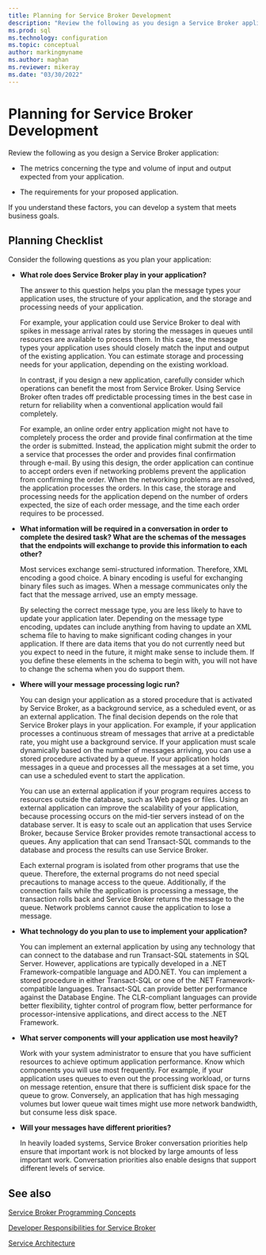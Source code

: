 ```yaml
---
title: Planning for Service Broker Development
description: "Review the following as you design a Service Broker application."
ms.prod: sql
ms.technology: configuration
ms.topic: conceptual
author: markingmyname
ms.author: maghan
ms.reviewer: mikeray
ms.date: "03/30/2022"
---
```


# Planning for Service Broker Development

Review the following as you design a Service Broker application:

- The metrics concerning the type and volume of input and output expected from your application.

- The requirements for your proposed application.

If you understand these factors, you can develop a system that meets business goals.

## Planning Checklist

Consider the following questions as you plan your application:

- **What role does Service Broker play in your application?**

    The answer to this question helps you plan the message types your application uses, the structure of your application, and the storage and processing needs of your application.

    For example, your application could use Service Broker to deal with spikes in message arrival rates by storing the messages in queues until resources are available to process them. In this case, the message types your application uses should closely match the input and output of the existing application. You can estimate storage and processing needs for your application, depending on the existing workload.

    In contrast, if you design a new application, carefully consider which operations can benefit the most from Service Broker. Using Service Broker often trades off predictable processing times in the best case in return for reliability when a conventional application would fail completely.

    For example, an online order entry application might not have to completely process the order and provide final confirmation at the time the order is submitted. Instead, the application might submit the order to a service that processes the order and provides final confirmation through e-mail. By using this design, the order application can continue to accept orders even if networking problems prevent the application from confirming the order. When the networking problems are resolved, the application processes the orders. In this case, the storage and processing needs for the application depend on the number of orders expected, the size of each order message, and the time each order requires to be processed.

- **What information will be required in a conversation in order to complete the desired task? What are the schemas of the messages that the endpoints will exchange to provide this information to each other?**

    Most services exchange semi-structured information. Therefore, XML encoding a good choice. A binary encoding is useful for exchanging binary files such as images. When a message communicates only the fact that the message arrived, use an empty message.

    By selecting the correct message type, you are less likely to have to update your application later. Depending on the message type encoding, updates can include anything from having to update an XML schema file to having to make significant coding changes in your application. If there are data items that you do not currently need but you expect to need in the future, it might make sense to include them. If you define these elements in the schema to begin with, you will not have to change the schema when you do support them.

- **Where will your message processing logic run?**

    You can design your application as a stored procedure that is activated by Service Broker, as a background service, as a scheduled event, or as an external application. The final decision depends on the role that Service Broker plays in your application. For example, if your application processes a continuous stream of messages that arrive at a predictable rate, you might use a background service. If your application must scale dynamically based on the number of messages arriving, you can use a stored procedure activated by a queue. If your application holds messages in a queue and processes all the messages at a set time, you can use a scheduled event to start the application.

    You can use an external application if your program requires access to resources outside the database, such as Web pages or files. Using an external application can improve the scalability of your application, because processing occurs on the mid-tier servers instead of on the database server. It is easy to scale out an application that uses Service Broker, because Service Broker provides remote transactional access to queues. Any application that can send Transact-SQL commands to the database and process the results can use Service Broker.

    Each external program is isolated from other programs that use the queue. Therefore, the external programs do not need special precautions to manage access to the queue. Additionally, if the connection fails while the application is processing a message, the transaction rolls back and Service Broker returns the message to the queue. Network problems cannot cause the application to lose a message.

- **What technology do you plan to use to implement your application?**

    You can implement an external application by using any technology that can connect to the database and run Transact-SQL statements in SQL Server. However, applications are typically developed in a .NET Framework-compatible language and ADO.NET. You can implement a stored procedure in either Transact-SQL or one of the .NET Framework-compatible languages. Transact-SQL can provide better performance against the Database Engine. The CLR-compliant languages can provide better flexibility, tighter control of program flow, better performance for processor-intensive applications, and direct access to the .NET Framework.

- **What server components will your application use most heavily?**

    Work with your system administrator to ensure that you have sufficient resources to achieve optimum application performance. Know which components you will use most frequently. For example, if your application uses queues to even out the processing workload, or turns on message retention, ensure that there is sufficient disk space for the queue to grow. Conversely, an application that has high messaging volumes but lower queue wait times might use more network bandwidth, but consume less disk space.

- **Will your messages have different priorities?**

    In heavily loaded systems, Service Broker conversation priorities help ensure that important work is not blocked by large amounts of less important work. Conversation priorities also enable designs that support different levels of service.

## See also

[Service Broker Programming Concepts](service-broker-programming-concepts.md)

[Developer Responsibilities for Service Broker](developer-responsibilities-for-service-broker.md)

[Service Architecture](service-architecture.md)
